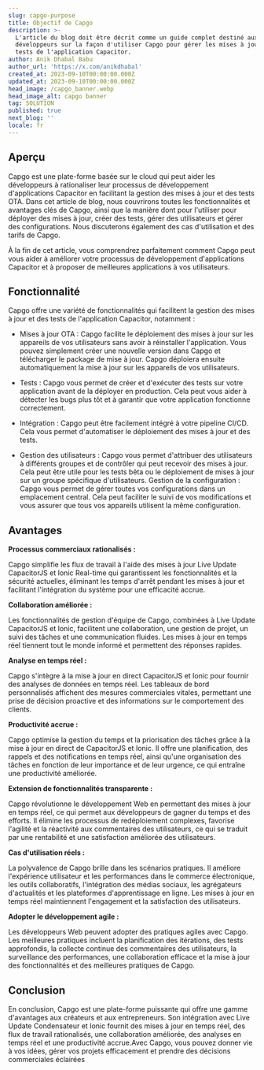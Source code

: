 ```yaml
---
slug: capgo-purpose
title: Objectif de Capgo
description: >-
  L'article du blog doit être décrit comme un guide complet destiné aux
  développeurs sur la façon d'utiliser Capgo pour gérer les mises à jour et les
  tests de l'application Capacitor.
author: Anik Dhabal Babu
author_url: 'https://x.com/anikdhabal'
created_at: 2023-09-10T00:00:00.000Z
updated_at: 2023-09-10T00:00:00.000Z
head_image: /capgo_banner.webp
head_image_alt: capgo banner
tag: SOLUTION
published: true
next_blog: ''
locale: fr
---
```


## Aperçu

Capgo est une plate-forme basée sur le cloud qui peut aider les développeurs à rationaliser leur processus de développement d'applications Capacitor en facilitant la gestion des mises à jour et des tests OTA. Dans cet article de blog, nous couvrirons toutes les fonctionnalités et avantages clés de Capgo, ainsi que la manière dont pour l'utiliser pour déployer des mises à jour, créer des tests, gérer des utilisateurs et gérer des configurations. Nous discuterons également des cas d'utilisation et des tarifs de Capgo.

À la fin de cet article, vous comprendrez parfaitement comment Capgo peut vous aider à améliorer votre processus de développement d'applications Capacitor et à proposer de meilleures applications à vos utilisateurs.

## Fonctionnalité

Capgo offre une variété de fonctionnalités qui facilitent la gestion des mises à jour et des tests de l'application Capacitor, notamment :

* Mises à jour OTA : Capgo facilite le déploiement des mises à jour sur les appareils de vos utilisateurs sans avoir à réinstaller l'application. Vous pouvez simplement créer une nouvelle version dans Capgo et télécharger le package de mise à jour. Capgo déploiera ensuite automatiquement la mise à jour sur les appareils de vos utilisateurs.

* Tests : Capgo vous permet de créer et d'exécuter des tests sur votre application avant de la déployer en production. Cela peut vous aider à détecter les bugs plus tôt et à garantir que votre application fonctionne correctement.

* Intégration : Capgo peut être facilement intégré à votre pipeline CI/CD. Cela vous permet d'automatiser le déploiement des mises à jour et des tests.

* Gestion des utilisateurs : Capgo vous permet d'attribuer des utilisateurs à différents groupes et de contrôler qui peut recevoir des mises à jour. Cela peut être utile pour les tests bêta ou le déploiement de mises à jour sur un groupe spécifique d'utilisateurs.
Gestion de la configuration : Capgo vous permet de gérer toutes vos configurations dans un emplacement central. Cela peut faciliter le suivi de vos modifications et vous assurer que tous vos appareils utilisent la même configuration.

## Avantages

**Processus commerciaux rationalisés :** 

Capgo simplifie les flux de travail à l'aide des mises à jour Live Update CapacitorJS et Ionic Real-time qui garantissent les fonctionnalités et la sécurité actuelles, éliminant les temps d'arrêt pendant les mises à jour et facilitant l'intégration du système pour une efficacité accrue.

**Collaboration améliorée :** 

Les fonctionnalités de gestion d'équipe de Capgo, combinées à Live Update CapacitorJS et Ionic, facilitent une collaboration, une gestion de projet, un suivi des tâches et une communication fluides. Les mises à jour en temps réel tiennent tout le monde informé et permettent des réponses rapides.

**Analyse en temps réel :** 

Capgo s'intègre à la mise à jour en direct CapacitorJS et Ionic pour fournir des analyses de données en temps réel. Les tableaux de bord personnalisés affichent des mesures commerciales vitales, permettant une prise de décision proactive et des informations sur le comportement des clients.

**Productivité accrue :**

 Capgo optimise la gestion du temps et la priorisation des tâches grâce à la mise à jour en direct de CapacitorJS et Ionic. Il offre une planification, des rappels et des notifications en temps réel, ainsi qu'une organisation des tâches en fonction de leur importance et de leur urgence, ce qui entraîne une productivité améliorée.

 **Extension de fonctionnalités transparente :** 
 
 Capgo révolutionne le développement Web en permettant des mises à jour en temps réel, ce qui permet aux développeurs de gagner du temps et des efforts. Il élimine les processus de redéploiement complexes, favorise l'agilité et la réactivité aux commentaires des utilisateurs, ce qui se traduit par une rentabilité et une satisfaction améliorée des utilisateurs.

 **Cas d'utilisation réels :**
 
  La polyvalence de Capgo brille dans les scénarios pratiques. Il améliore l'expérience utilisateur et les performances dans le commerce électronique, les outils collaboratifs, l'intégration des médias sociaux, les agrégateurs d'actualités et les plateformes d'apprentissage en ligne. Les mises à jour en temps réel maintiennent l'engagement et la satisfaction des utilisateurs.

  **Adopter le développement agile :** 
  
  Les développeurs Web peuvent adopter des pratiques agiles avec Capgo. Les meilleures pratiques incluent la planification des itérations, des tests approfondis, la collecte continue des commentaires des utilisateurs, la surveillance des performances, une collaboration efficace et la mise à jour des fonctionnalités et des meilleures pratiques de Capgo.

## Conclusion

En conclusion, Capgo est une plate-forme puissante qui offre une gamme d'avantages aux créateurs et aux entrepreneurs. Son intégration avec Live Update Condensateur et Ionic fournit des mises à jour en temps réel, des flux de travail rationalisés, une collaboration améliorée, des analyses en temps réel et une productivité accrue.Avec Capgo, vous pouvez donner vie à vos idées, gérer vos projets efficacement et prendre des décisions commerciales éclairées
